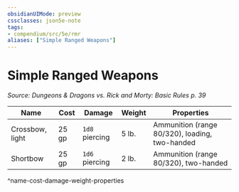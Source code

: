 ```yaml
---
obsidianUIMode: preview
cssclasses: json5e-note
tags:
- compendium/src/5e/rmr
aliases: ["Simple Ranged Weapons"]
---
```

# Simple Ranged Weapons
*Source: Dungeons & Dragons vs. Rick and Morty: Basic Rules p. 39* 

| Name | Cost | Damage | Weight | Properties |
|------|------|--------|--------|------------|
| Crossbow, light | 25 gp | `1d8` piercing | 5 lb. | Ammunition (range 80/320), loading, two-handed |
| Shortbow | 25 gp | `1d6` piercing | 2 lb. | Ammunition (range 80/320), two-handed |
^name-cost-damage-weight-properties